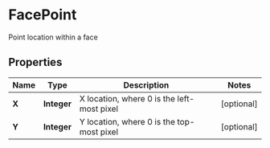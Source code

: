 

# FacePoint

Point location within a face

## Properties

| Name | Type | Description | Notes |
|------------ | ------------- | ------------- | -------------|
|**X** | **Integer** | X location, where 0 is the left-most pixel |  [optional] |
|**Y** | **Integer** | Y location, where 0 is the top-most pixel |  [optional] |



